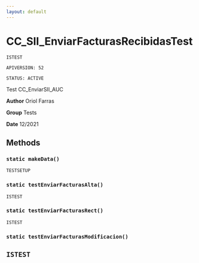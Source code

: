 ```yaml
---
layout: default
---
```

# CC_SII_EnviarFacturasRecibidasTest

`ISTEST`

`APIVERSION: 52`

`STATUS: ACTIVE`

Test CC_EnviarSII_AUC


**Author** Oriol Farras


**Group** Tests


**Date** 12/2021

## Methods
### `static makeData()`

`TESTSETUP`
### `static testEnviarFacturasAlta()`

`ISTEST`
### `static testEnviarFacturasRect()`

`ISTEST`
### `static testEnviarFacturasModificacion()`

`ISTEST`
---
